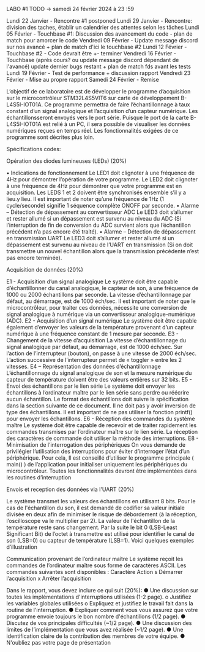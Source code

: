 LABO #1 TODO ->  samedi 24 février 2024 à 23 :59

Lundi 22 Janvier - Rencontre #1 postponed
Lundi 29 Janvier - Rencontre: division des taches, établir un calendrier des attentes selon les tâches
Lundi 05 Février - Touchbase #1: Discussion des avancement du code - plan de match pour amorcer le code
Vendredi 09 Février - Update message discord sur nos avancé + plan de match d'ici le touchbase #2
Lundi 12 Février - Touchbase #2 - Code devrait être +- terminer
Vendredi 16 Février - Touchbase (après cours? ou update message discord dépendant de l'avancé) update dernier bugs restant + plan de match fds avant les tests
Lundi 19 Février - Test de performance + discussion rapport
Vendredi 23 Février - Mise au propre rapport
Samedi 24 Février - Remise


L’objectif de ce laboratoire est de développer le programme d’acquisition sur le microcontrôleur
STM32L4S5VIT6 sur carte de développement B-L4S5I-IOT01A. Ce programme permettra de faire
l’échantillonnage à taux constant d’un signal analogique et l’acquisition d’un capteur numérique. Les
échantillonsseront envoyés vers le port série. Puisque le port de la carte B-L4S5I-IOT01A est relié à un
PC, il sera possible de visualiser les données numériques reçues en temps réel. Les fonctionnalités
exigées de ce programme sont décrites plus loin.

Spécifications codes:

Opération des diodes lumineuses (LEDs) (20%)

• Indications de fonctionnement
  Le LED1 doit clignoter à une fréquence de 4Hz pour démontrer l’opération de votre programme. Le
  LED2 doit clignoter à une fréquence de 4Hz pour démontrer que votre programme est en acquisition.
  Les LEDS 1 et 2 doivent être synchronisés ensemble s’il y a lieu.y lieu.
  Il est important de noter qu’une fréquence de 1Hz (1 cycle/seconde) signifie 1 séquence complète ONOFF par seconde.
• Alarme – Détection de dépassement au convertisseur ADC
  Le LED3 doit s’allumer et rester allumé si un dépassement est survenu au niveau du ADC (Si
  l’interruption de fin de conversion du ADC survient alors que l’échantillon précédent n’a pas encore
  été traité).
• Alarme – Détection de dépassement en transmission UART
Le LED3 doit s’allumer et rester allumé si un dépassement est survenu au niveau de l’UART en
transmission (Si on doit transmettre un nouvel échantillon alors que la transmission précédente n’est
pas encore terminée).

Acquisition de données (20%)

E1 - Acquisition d’un signal analogique
  Le système doit être capable d’échantillonner du canal analogique, le capteur de son, à une fréquence
  de 1000 ou 2000 échantillons par seconde. La vitesse d’échantillonnage par défaut, au démarrage, est
  de 1000 éch/sec. Il est important de noter que le microcontrôleur, pour traiter ces données, nécessite
  une conversion de signal analogique à numérique via un convertisseur analogique-numérique (ADC).
E2 - Acquisition d’un signal numérique
  Le système doit être capable également d’envoyer les valeurs de la température provenant d’un
  capteur numérique à une fréquence constant de 1 mesure par seconde.
E3 - Changement de la vitesse d’acquisition
  La vitesse d’échantillonnage du signal analogique par défaut, au démarrage, est de 1000 éch/sec. Sur
  l’action de l’interrupteur (bouton), on passe à une vitesse de 2000 éch/sec. L’action successive de
  l’interrupteur permet de « toggler » entre les 2 vitesses.
E4 – Représentation des données d’échantillonnage
  L’échantillonnage du signal analogique de son et la mesure numérique du capteur de température
  doivent être des valeurs entières sur 32 bits.
E5 - Envoi des échantillons par le lien série
  Le système doit envoyer les échantillons à l’ordinateur maître par le lien série sans perdre ou réécrire
  aucun échantillon. Le format des échantillons doit suivre la spécification dans la section suivante de
  ce document. Il ne doit pas y avoir inversion de type des échantillons.
  Il est important de ne pas utiliser la fonction printf() pour envoyer les échantillons.
E6 - Réception des commandes du système maître
  Le système doit être capable de recevoir et de traiter rapidement les commandes transmises par
  l’ordinateur maître sur le lien série. La réception des caractères de commande doit utiliser la méthode
  des interruptions.
E8 - Minimisation de l’interrogation des périphériques
  On vous demande de privilégier l’utilisation des interruptions pour éviter d’interroger l’état d’un
  périphérique. Pour cela, Il est conseillé d’utiliser le programme principale ( main() ) de l’application
  pour initialiser uniquement les périphériques du microcontrôleur. Toutes les fonctionnalités devront
  être implémentées dans les routines d’interruption

Envois et reception des données via l'UART (20%)

  Le système transmet les valeurs des échantillons en utilisant 8 bits. Pour le cas de l'échantillon du son,
  il est demandé de codifier sa valeur initiale divisée en deux afin de minimiser le risque de débordement
  (à la réception, l’oscilloscope va le multiplier par 2). La valeur de l'échantillon de la température reste
  sans changement.
  Par la suite le bit 0 (LSB-Least Significant Bit) de l’octet à transmettre est utilisé pour identifier le canal
  de son (LSB=0) ou capteur de température (LSB=1). Voici quelques exemples d’illustration

Communication provenant de l’ordinateur maître
    Le système reçoit les commandes de l’ordinateur maître sous forme de caractères ASCII. Les
    commandes suivantes sont disponibles :
Caractère    Action
s            Démarrer l’acquisition
x            Arrêter l’acquisition 
  


Dans le rapport, vous devez inclure ce qui suit (20%):
● Une discussion sur toutes les implémentations d'interruptions utilisées (1-2 page).
o Justifiez les variables globales utilisées
o Expliquez et justifiez le travail fait dans la routine de l'interruption.
● Expliquer comment vous vous assurez que votre programme envoie toujours le bon nombre
d'échantillons (1/2 page).
● Discutez de vos principales difficultés (~1/2 page).
● Une discussion des limites de l’implémentation que vous avez réalisée (~1/2 page).
● Une identification claire de la contribution des membres de votre équipe.
● N'oubliez pas votre page de présentation








